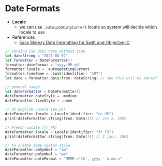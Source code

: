 # Date Formats

 - **Locale**
	- we can use `.autoupdatingCurrent` locale so system will decide which locale to use
- References
	- [Easy Skeezy Date Formatting for Swift and Objective-C](https://nsdateformatter.com/)

```swift
// parsing ISO 8601 date without time
let dateString = "2021-08-02"
let formatter = DateFormatter()
formatter.dateFormat = "yyyy-MM-dd"
formatter.locale = .autoupdatingCurrent
formatter.timeZone = .init(identifier: "GMT")
let date = formatter.date(from: dateString) // now this will be parsed correctly
```
```swift
// general usage
let dateFormatter = DateFormatter()
dateFormatter.dateStyle = .medium
dateFormatter.timeStyle = .none
 
// US English Locale (en_US)
dateFormatter.locale = Locale(identifier: "en_US")
print(dateFormatter.string(from: Date())) // Jan 2, 2001
 
// French Locale (fr_FR)
dateFormatter.locale = Locale(identifier: "fr_FR")
print(dateFormatter.string(from: Date())) // 2 janv. 2001
```

```swift
// to create some custom style
dateForamtter.amSymbol = "am"
dateForamtter.pmSymbol = "pm"
dateForamtter.dateFormat = "MMMM d'th', yyyy - h:mm a"
```
